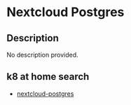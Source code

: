 # Nextcloud Postgres

## Description

No description provided.

## k8 at home search

- [nextcloud-postgres](https://nanne.dev/k8s-at-home-search/#/nextcloud-postgres)
